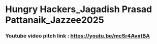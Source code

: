 # Hungry Hackers_Jagadish Prasad Pattanaik_Jazzee2025

### Youtube video pitch link : https://youtu.be/mcSr4AvxtBA
